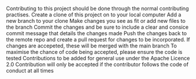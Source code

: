 Contributing to this project should be done through the normal contributing practises. Create a clone of this project on to your local computer Add a new branch to your clone Make changes you see as fit or add new files to the branch Commit the changes and be sure to include a clear and consice commit message that details the changes made Push the changes back to the remote repo and create a pull request for changes to be incorporated. If changes are accepeted, these will be merged with the main branch To maximise the chance of code being accepted, please ensure the code is tested Contributions to be added for general use under the Apache Licence 2.0 Contribution will only be accepted if the contributor follows the code of conduct at all times
